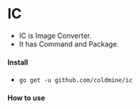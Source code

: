 # IC
- IC is Image Converter.
- It has Command and Package.

#### Install
- `go get -u github.com/coldmine/ic`

#### How to use 
